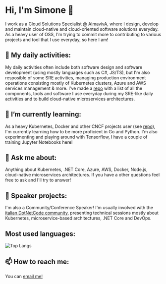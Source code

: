 # Hi, I'm Simone 👋
I work as a Cloud Solutions Specialist @ [AlmavivA](https://www.almaviva.it/en_GB), where I design, develop and maintain cloud-native and cloud-oriented software solutions everyday. <br/>
As a heavy user of OSS, I'm trying to commit more to contributing to various projects and tool that I use everyday, so here I am! <br/>

## 🏢 My daily activities:
My daily activities often include both software design and software development (using mostly languages such as C#, JS/TS), but I'm also resposible of some SRE activities, managing production environment operations consisting mostly of Kubernetes clusters, Azure and AWS services management & more. 
I've made a [repo](https://github.com/nataz77/awesome-k8s) with a list of all the components, tools and software I use everyday during my SRE-like daily activities and to build cloud-native microservices architectures.

## 🌱 I’m currently learning:
As a heavy Kubernetes, Docker and other CNCF projects user (see [repo](https://github.com/nataz77/awesome-k8s)), I'm currently learning how to be more proficient in Go and Python.
I'm also experimenting and playing around with Tensorflow, I have a couple of training Jupyter Notebooks here!

## 💬 Ask me about:
Anything about Kubernetes, .NET Core, Azure, AWS, Docker, Node.js, cloud-native microservices architectures. If you have a other questions feel free to ask and I'll try to answer!

## 🌆 Speaker projects:
I'm also a Community/Conference Speaker! I'm usually involved with the [italian DotNetCode community](https://www.linkedin.com/company/dotnetcode/about/), presenting technical sessions mostly about Kubernetes, microservice-based architectures, .NET Core and DevOps.

## Most used languages:
![Top Langs](https://github-readme-stats.vercel.app/api/top-langs/?username=nataz77&layout=compact)

## 📫 How to reach me:
You can [email me!](mailto://natalinis@outlook.com)
